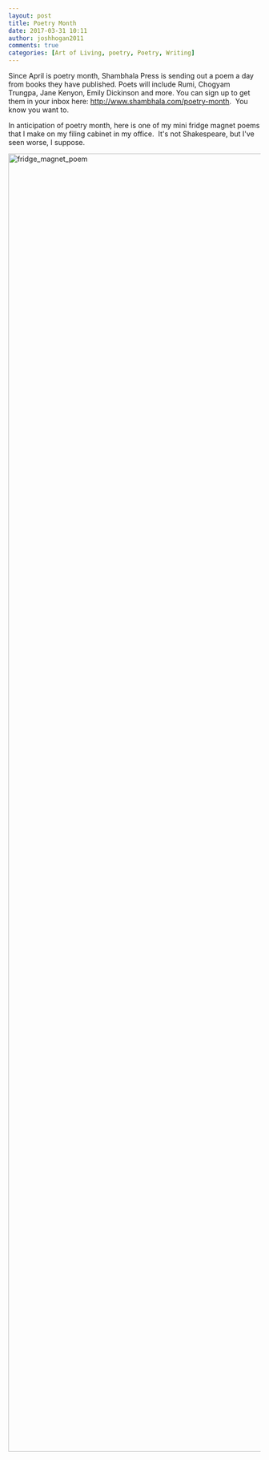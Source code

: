 ```yaml
---
layout: post
title: Poetry Month
date: 2017-03-31 10:11
author: joshhogan2011
comments: true
categories: [Art of Living, poetry, Poetry, Writing]
---
```

Since April is poetry month, Shambhala Press is sending out a poem a day from books they have published. Poets will include Rumi, Chogyam Trungpa, Jane Kenyon, Emily Dickinson and more. You can sign up to get them in your inbox here: <a href="http://www.shambhala.com/poetry-month" target="_blank">http://www.shambhala.com/poetry-month</a>.  You know you want to.

In anticipation of poetry month, here is one of my mini fridge magnet poems that I make on my filing cabinet in my office.  It's not Shakespeare, but I've seen worse, I suppose.

<img class="alignnone size-full wp-image-340" src="https://joshuadavidhogan.files.wordpress.com/2017/03/fridge_magnet_poem.jpg" alt="fridge_magnet_poem" width="1456" height="2592" />
